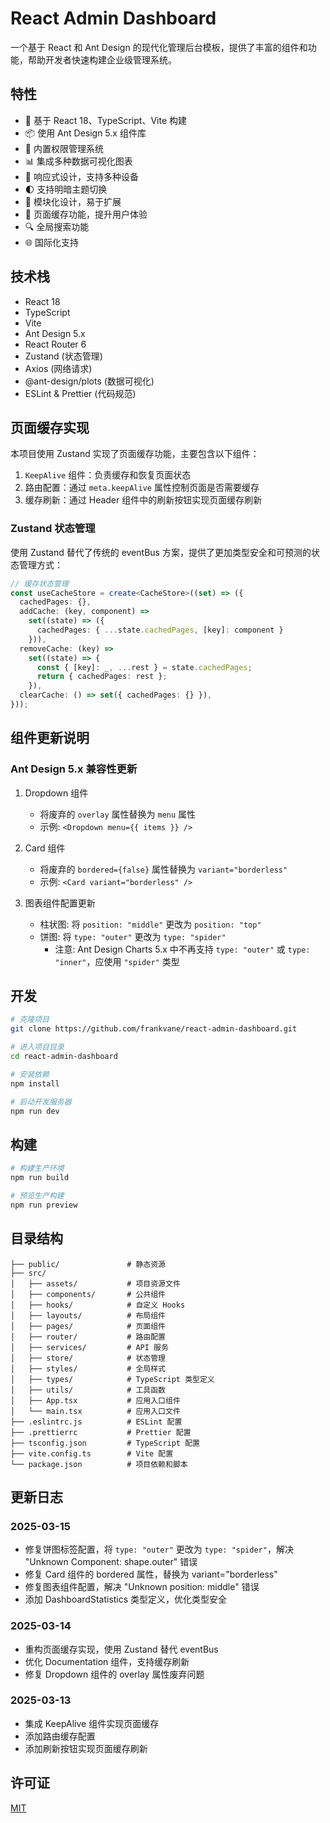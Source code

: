 # React Admin Dashboard

一个基于 React 和 Ant Design 的现代化管理后台模板，提供了丰富的组件和功能，帮助开发者快速构建企业级管理系统。

## 特性

- 🚀 基于 React 18、TypeScript、Vite 构建
- 📦 使用 Ant Design 5.x 组件库
- 🔐 内置权限管理系统
- 📊 集成多种数据可视化图表
- 📱 响应式设计，支持多种设备
- 🌓 支持明暗主题切换
- 🧩 模块化设计，易于扩展
- 🔄 页面缓存功能，提升用户体验
- 🔍 全局搜索功能
- 🌐 国际化支持

## 技术栈

- React 18
- TypeScript
- Vite
- Ant Design 5.x
- React Router 6
- Zustand (状态管理)
- Axios (网络请求)
- @ant-design/plots (数据可视化)
- ESLint & Prettier (代码规范)

## 页面缓存实现

本项目使用 Zustand 实现了页面缓存功能，主要包含以下组件：

1. `KeepAlive` 组件：负责缓存和恢复页面状态
2. 路由配置：通过 `meta.keepAlive` 属性控制页面是否需要缓存
3. 缓存刷新：通过 Header 组件中的刷新按钮实现页面缓存刷新

### Zustand 状态管理

使用 Zustand 替代了传统的 eventBus 方案，提供了更加类型安全和可预测的状态管理方式：

```typescript
// 缓存状态管理
const useCacheStore = create<CacheStore>((set) => ({
  cachedPages: {},
  addCache: (key, component) => 
    set((state) => ({
      cachedPages: { ...state.cachedPages, [key]: component }
    })),
  removeCache: (key) => 
    set((state) => {
      const { [key]: _, ...rest } = state.cachedPages;
      return { cachedPages: rest };
    }),
  clearCache: () => set({ cachedPages: {} }),
}));
```

## 组件更新说明

### Ant Design 5.x 兼容性更新

1. Dropdown 组件
   - 将废弃的 `overlay` 属性替换为 `menu` 属性
   - 示例: `<Dropdown menu={{ items }} />`

2. Card 组件
   - 将废弃的 `bordered={false}` 属性替换为 `variant="borderless"`
   - 示例: `<Card variant="borderless" />`

3. 图表组件配置更新
   - 柱状图: 将 `position: "middle"` 更改为 `position: "top"`
   - 饼图: 将 `type: "outer"` 更改为 `type: "spider"`
     - 注意: Ant Design Charts 5.x 中不再支持 `type: "outer"` 或 `type: "inner"`，应使用 `"spider"` 类型

## 开发

```bash
# 克隆项目
git clone https://github.com/frankvane/react-admin-dashboard.git

# 进入项目目录
cd react-admin-dashboard

# 安装依赖
npm install

# 启动开发服务器
npm run dev
```

## 构建

```bash
# 构建生产环境
npm run build

# 预览生产构建
npm run preview
```

## 目录结构

```
├── public/               # 静态资源
├── src/
│   ├── assets/           # 项目资源文件
│   ├── components/       # 公共组件
│   ├── hooks/            # 自定义 Hooks
│   ├── layouts/          # 布局组件
│   ├── pages/            # 页面组件
│   ├── router/           # 路由配置
│   ├── services/         # API 服务
│   ├── store/            # 状态管理
│   ├── styles/           # 全局样式
│   ├── types/            # TypeScript 类型定义
│   ├── utils/            # 工具函数
│   ├── App.tsx           # 应用入口组件
│   └── main.tsx          # 应用入口文件
├── .eslintrc.js          # ESLint 配置
├── .prettierrc           # Prettier 配置
├── tsconfig.json         # TypeScript 配置
├── vite.config.ts        # Vite 配置
└── package.json          # 项目依赖和脚本
```

## 更新日志

### 2025-03-15
- 修复饼图标签配置，将 `type: "outer"` 更改为 `type: "spider"`，解决 "Unknown Component: shape.outer" 错误
- 修复 Card 组件的 bordered 属性，替换为 variant="borderless"
- 修复图表组件配置，解决 "Unknown position: middle" 错误
- 添加 DashboardStatistics 类型定义，优化类型安全

### 2025-03-14
- 重构页面缓存实现，使用 Zustand 替代 eventBus
- 优化 Documentation 组件，支持缓存刷新
- 修复 Dropdown 组件的 overlay 属性废弃问题

### 2025-03-13
- 集成 KeepAlive 组件实现页面缓存
- 添加路由缓存配置
- 添加刷新按钮实现页面缓存刷新

## 许可证

[MIT](LICENSE)